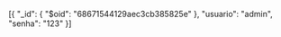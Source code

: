 [{
  "_id": {
    "$oid": "68671544129aec3cb385825e"
  },
  "usuario": "admin",
  "senha": "123"
}]
